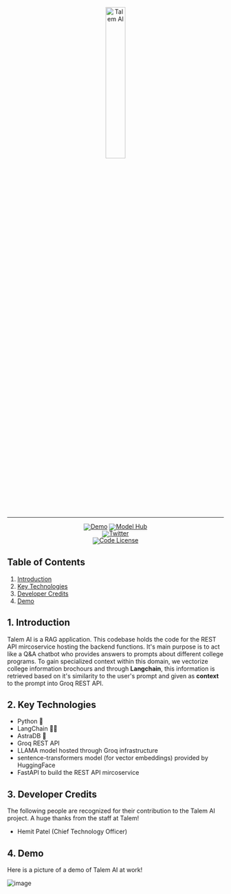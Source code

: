 <!-- markdownlint-disable first-line-h1 -->
<!-- markdownlint-disable html -->
<!-- markdownlint-disable no-duplicate-header -->

<div align="center">
  <img src="https://i.ibb.co/ns0wZdtj/I-20250310-004605-0000-1-removebg-preview.png/" width="30%" alt="Talem AI" />
</div>
<hr>
<div align="center" style="line-height: 1;">
  <a href="https://talem.org/ai"><img alt="Demo"
    src="https://img.shields.io/badge/🚀%20Live%20Demo-Talem%20AI-2F80ED?color=2F80ED&logoColor=white"/></a>
  <a href="https://huggingface.co/microsoft/Phi-3.5-mini-instruct"><img alt="Model Hub"
    src="https://img.shields.io/badge/🧠%20Model%20Hub-Talem%20AI-8E44AD?color=8E44AD&logoColor=white"/></a>
  <br>
  <a href="https://twitter.com/talem_ai"><img alt="Twitter"
    src="https://img.shields.io/badge/Twitter-@talem__ai-1DA1F2?logo=x&logoColor=white"/></a>
  <br>
  <a href="LICENSE-CODE"><img alt="Code License"
    src="https://img.shields.io/badge/Code%20License-Apache%202.0-00BFFF?color=00BFFF"/></a>
  <br>
</div>

## Table of Contents

1. [Introduction](#1-introduction)  
2. [Key Technologies](#2-key-technologies)  
3. [Developer Credits](#3-developer-credits)  
4. [Demo](#4-demo)

## 1. Introduction

Talem AI is a RAG application. This codebase holds the code for the REST API mircoservice hosting the backend functions. It's main purpose is to act like a Q&A chatbot who provides answers to prompts about different college programs. To gain specialized context within this domain, we vectorize college information brochours and through **Langchain**, this information is retrieved based on it's similarity to the user's prompt and given as **context** to the prompt into Groq REST API.

## 2. Key Technologies

- Python 🐍
- LangChain 👨‍🔬
- AstraDB 💽
- Groq REST API
- LLAMA model hosted through Groq infrastructure
- sentence-transformers model (for vector embeddings) provided by HuggingFace
- FastAPI to build the REST API mircoservice

## 3. Developer Credits

The following people are recognized for their contribution to the Talem AI project. A huge thanks from the staff at Talem!

- Hemit Patel (Chief Technology Officer)

## 4. Demo

Here is a picture of a demo of Talem AI at work!

![image](https://github.com/user-attachments/assets/52d6cff6-cc5d-4621-a112-3777cc324ded)
